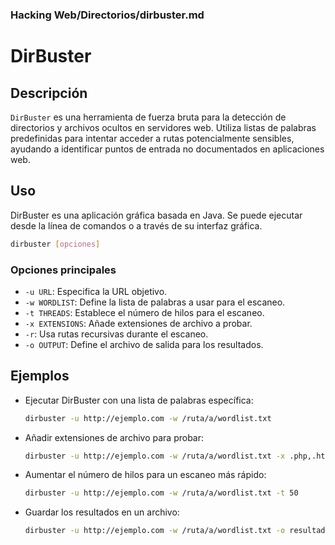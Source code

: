 ### **Hacking Web/Directorios/dirbuster.md**

# DirBuster

## Descripción

`DirBuster` es una herramienta de fuerza bruta para la detección de directorios y archivos ocultos en servidores web. Utiliza listas de palabras predefinidas para intentar acceder a rutas potencialmente sensibles, ayudando a identificar puntos de entrada no documentados en aplicaciones web.

## Uso

DirBuster es una aplicación gráfica basada en Java. Se puede ejecutar desde la línea de comandos o a través de su interfaz gráfica.

```bash
dirbuster [opciones]
```

### Opciones principales

- `-u URL`: Especifica la URL objetivo.
- `-w WORDLIST`: Define la lista de palabras a usar para el escaneo.
- `-t THREADS`: Establece el número de hilos para el escaneo.
- `-x EXTENSIONS`: Añade extensiones de archivo a probar.
- `-r`: Usa rutas recursivas durante el escaneo.
- `-o OUTPUT`: Define el archivo de salida para los resultados.

## Ejemplos

- Ejecutar DirBuster con una lista de palabras específica:
  
  ```bash
  dirbuster -u http://ejemplo.com -w /ruta/a/wordlist.txt
  ```

- Añadir extensiones de archivo para probar:
  
  ```bash
  dirbuster -u http://ejemplo.com -w /ruta/a/wordlist.txt -x .php,.html,.txt
  ```

- Aumentar el número de hilos para un escaneo más rápido:
  
  ```bash
  dirbuster -u http://ejemplo.com -w /ruta/a/wordlist.txt -t 50
  ```

- Guardar los resultados en un archivo:
  
  ```bash
  dirbuster -u http://ejemplo.com -w /ruta/a/wordlist.txt -o resultados.txt
  ```
